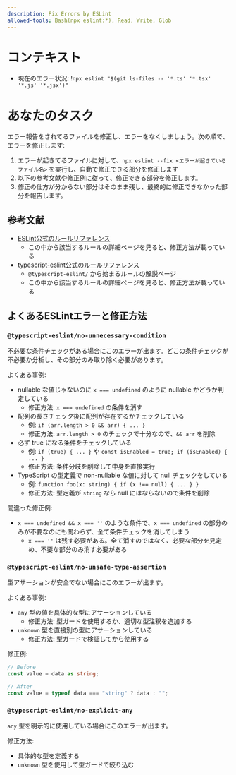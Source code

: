```yaml
---
description: Fix Errors by ESLint
allowed-tools: Bash(npx eslint:*), Read, Write, Glob
---
```


# コンテキスト

- 現在のエラー状況: !`npx eslint "$(git ls-files -- '*.ts' '*.tsx' '*.js' '*.jsx')"`

# あなたのタスク

エラー報告をされてるファイルを修正し、エラーをなくしましょう。次の順で、エラーを修正します:

1. エラーが起きてるファイルに対して、`npx eslint --fix <エラーが起きているファイル名>` を実行し、自動で修正できる部分を修正します
2. 以下の参考文献や修正例に従って、修正できる部分を修正します。
3. 修正の仕方が分からない部分はそのまま残し、最終的に修正できなかった部分を報告します。

## 参考文献

- [ESLint公式のルールリファレンス](https://eslint.org/docs/latest/rules/)
  - この中から該当するルールの詳細ページを見ると、修正方法が載っている
- [typescript-eslint公式のルールリファレンス](https://typescript-eslint.io/rules/)
  - `@typescript-eslint/` から始まるルールの解説ページ
  - この中から該当するルールの詳細ページを見ると、修正方法が載っている

## よくあるESLintエラーと修正方法

### `@typescript-eslint/no-unnecessary-condition`

不必要な条件チェックがある場合にこのエラーが出ます。どこの条件チェックが不必要か分析し、その部分のみ取り除く必要があります。

よくある事例:

- nullable な値じゃないのに `x === undefined` のように nullable かどうか判定している
  - 修正方法: `x === undefined` の条件を消す
- 配列の長さチェック後に配列が存在するかチェックしている
  - 例: `if (arr.length > 0 && arr) { ... }`
  - 修正方法: `arr.length > 0` のチェックで十分なので、`&& arr` を削除
- 必ず true になる条件をチェックしている
  - 例: `if (true) { ... }` や `const isEnabled = true; if (isEnabled) { ... }`
  - 修正方法: 条件分岐を削除して中身を直接実行
- TypeScript の型定義で non-nullable な値に対して null チェックをしている
  - 例: `function foo(x: string) { if (x !== null) { ... } }`
  - 修正方法: 型定義が `string` なら null にはならないので条件を削除

間違った修正例:

- `x === undefined && x === ''` のような条件で、`x === undefined` の部分のみが不要なのにも関わらず、全て条件チェックを消してしまう
  - `x === ''` は残す必要がある。全て消すのではなく、必要な部分を見定め、不要な部分のみ消す必要がある

### `@typescript-eslint/no-unsafe-type-assertion`

型アサーションが安全でない場合にこのエラーが出ます。

よくある事例:

- `any` 型の値を具体的な型にアサーションしている
  - 修正方法: 型ガードを使用するか、適切な型注釈を追加する
- `unknown` 型を直接別の型にアサーションしている
  - 修正方法: 型ガードで検証してから使用する

修正例:

```typescript
// Before
const value = data as string;

// After
const value = typeof data === "string" ? data : "";
```

### `@typescript-eslint/no-explicit-any`

`any` 型を明示的に使用している場合にこのエラーが出ます。

修正方法:

- 具体的な型を定義する
- `unknown` 型を使用して型ガードで絞り込む
